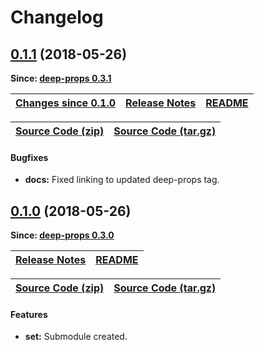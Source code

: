 Changelog
=========

<a name="0.1.1"></a>
## [0.1.1](https://github.com/jpcx/deep-props.set/tree/0.1.1) (2018-05-26)

__Since: [deep-props 0.3.1](https://github.com/jpcx/deep-props/blob/master/CHANGELOG.md#0.3.1)__

| __[Changes since 0.1.0](https://github.com/jpcx/deep-props.set/compare/0.1.0...0.1.1)__ | [Release Notes](https://github.com/jpcx/deep-props.set/releases/tag/0.1.1) | [README](https://github.com/jpcx/deep-props.set/tree/0.1.1/README.md) |
| --- | --- | --- |

| [Source Code (zip)](https://github.com/jpcx/deep-props.set/archive/0.1.1.zip) | [Source Code (tar.gz)](https://github.com/jpcx/deep-props.set/archive/0.1.1.tar.gz) |
| --- | --- |

#### Bugfixes
  + __docs:__ Fixed linking to updated deep-props tag.

<a name="0.1.0"></a>
## [0.1.0](https://github.com/jpcx/deep-props.set/tree/0.1.0) (2018-05-26)

__Since: [deep-props 0.3.0](https://github.com/jpcx/deep-props/blob/master/CHANGELOG.md#0.3.0)__

| [Release Notes](https://github.com/jpcx/deep-props.set/releases/tag/0.1.0) | [README](https://github.com/jpcx/deep-props.set/blob/0.1.0/README.md)
| --- | --- |

| [Source Code (zip)](https://github.com/jpcx/deep-props.set/archive/0.1.0.zip) | [Source Code (tar.gz)](https://github.com/jpcx/deep-props.set/archive/0.1.0.tar.gz) |
| --- | --- |

#### Features
  + __set:__ Submodule created.